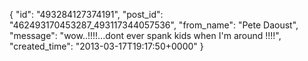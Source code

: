  {
   "id": "493284127374191",
   "post_id": "462493170453287_493117344057536",
   "from_name": "Pete Daoust",
   "message": "wow..!!!!...dont ever spank kids when I'm around !!!!",
   "created_time": "2013-03-17T19:17:50+0000"
 }
